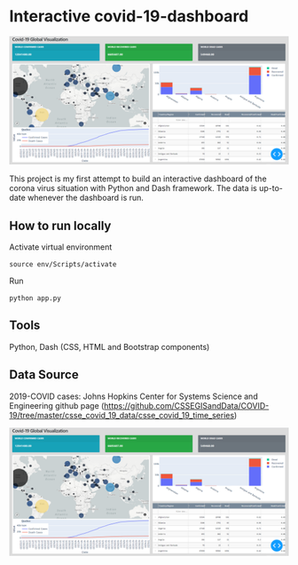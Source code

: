 # Interactive covid-19-dashboard

<img src="dashboard.png" align="centre">

This project is my first attempt to build an interactive dashboard of the corona virus situation with Python and Dash framework. The data is up-to-date whenever the dashboard is run.

## How to run locally
Activate virtual environment
```
source env/Scripts/activate
```

Run 
```
python app.py
```

## Tools
Python, Dash (CSS, HTML and Bootstrap components)

## Data Source
2019-COVID cases: Johns Hopkins Center for Systems Science and Engineering github page (https://github.com/CSSEGISandData/COVID-19/tree/master/csse_covid_19_data/csse_covid_19_time_series)


<img src="https://github.com/huongdo108/covid-19-dashboard/blob/master/dashboard.PNG" align="centre">
